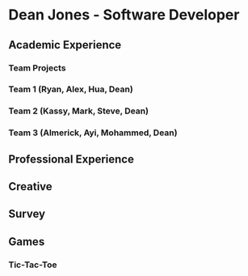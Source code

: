 # Dean Jones - Software Developer

## Academic Experience 
### Team Projects 
### Team 1 (Ryan, Alex, Hua, Dean)
### Team 2 (Kassy, Mark, Steve, Dean)
### Team 3 (Almerick, Ayi, Mohammed, Dean)

## Professional Experience 
## Creative 
## Survey 
## Games
### Tic-Tac-Toe



